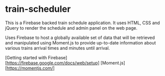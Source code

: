 # train-scheduler

This is a Firebase backed train schedule application. 
It uses HTML, CSS and jQuery to render the schedule and admin panel on the web page.

Uses Firebase to host a globally available set of data that will be retrieved and manipulated using Moment.js to provide up-to-date information about various trains arrival times and minutes until arrival.

[Getting started with Firebase][https://firebase.google.com/docs/web/setup]
[Moment.js][https://momentjs.com/]

